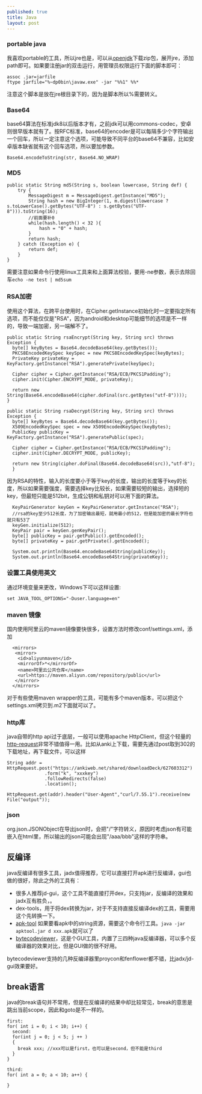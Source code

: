 ```yaml
---
published: true
title: Java
layout: post
---
```


### portable java
我喜欢portable的工具，所以jre也是，可以从[openjdk](https://adoptopenjdk.net/releases.html)下载zip包，展开jre，添加path即可。如果要注册jar的双击运行，用管理员权限运行下面的脚本即可：

```
assoc .jar=jarfile
ftype jarfile="%~dp0bin\javaw.exe" -jar "%%1" %%*
```

注意这个脚本是放在jre根目录下的，因为是脚本所以%需要转义。

### Base64

base64算法在标准jdk8以后版本才有，之前jdk可以用commons-codec，安卓则很早版本就有了。按RFC标准，base64的encoder是可以每隔多少个字符输出一个回车，所以一定注意这个选项，可能导致不同平台的base64不兼容，比如安卓版本缺省就有这个回车选项，所以要加参数。
```
Base64.encodeToString(str, Base64.NO_WRAP)
```
### MD5
```
public static String md5(String s, boolean lowercase, String def) {
    try {
        MessageDigest m = MessageDigest.getInstance("MD5");
        String hash = new BigInteger(1, m.digest(lowercase ? s.toLowerCase().getBytes("UTF-8") : s.getBytes("UTF-8"))).toString(16);
        //前面要补0
        while(hash.length() < 32 ){
            hash = "0" + hash;
        }
        return hash;
    } catch (Exception e) {
        return def;
    }
}
```
需要注意如果命令行使用linux工具来和上面算法校验，要用-ne参数，表示去除回车`echo -ne test | md5sum`

### RSA加密
使用这个算法，在跨平台使用时，在Cipher.getInstance初始化时一定要指定所有选项，而不能仅仅是"RSA"，因为android和desktop可能细节的选项是不一样的，导致一端加密，另一端解不了。

```
public static String rsaEncrypt(String key, String src) throws Exception {
  byte[] keyBytes = Base64.decodeBase64(key.getBytes());
  PKCS8EncodedKeySpec keySpec = new PKCS8EncodedKeySpec(keyBytes);
  PrivateKey privateKey = KeyFactory.getInstance("RSA").generatePrivate(keySpec);
  
  Cipher cipher = Cipher.getInstance("RSA/ECB/PKCS1Padding");  
  cipher.init(Cipher.ENCRYPT_MODE, privateKey);  

  return new String(Base64.encodeBase64(cipher.doFinal(src.getBytes("utf-8"))));
}

public static String rsaDecrypt(String key, String src) throws Exception {
  byte[] keyBytes = Base64.decodeBase64(key.getBytes());
  X509EncodedKeySpec spec = new X509EncodedKeySpec(keyBytes);
  PublicKey publicKey = KeyFactory.getInstance("RSA").generatePublic(spec);
  
  Cipher cipher = Cipher.getInstance("RSA/ECB/PKCS1Padding");  
  cipher.init(Cipher.DECRYPT_MODE, publicKey);

  return new String(cipher.doFinal(Base64.decodeBase64(src)),"utf-8");  		
  }
```

因为RSA的特性，输入的长度要小于等于key的长度，输出的长度等于key的长度，所以如果需要强度，需要选择key比较长，如果需要较短的输出，选择短的key，但最短只能是512bit，生成公钥和私钥对可以用下面的算法。

```
  KeyPairGenerator keyGen = KeyPairGenerator.getInstance("RSA");
  //rsa的key至少512长度，为了加密输出最短，就用最小的512，但是能加密的最长字符也就只有53了
  keyGen.initialize(512);
  KeyPair pair = keyGen.genKeyPair();
  byte[] publicKey = pair.getPublic().getEncoded();
  byte[] privateKey = pair.getPrivate().getEncoded();
  
  System.out.println(Base64.encodeBase64String(publicKey));
  System.out.println(Base64.encodeBase64String(privateKey));
```        

### 设置工具使用英文

通过环境变量来更改，Windows下可以这样设置:
```
set JAVA_TOOL_OPTIONS="-Duser.language=en"
```

### maven 镜像
国内使用阿里云的maven镜像要快很多，设置方法时修改conf/settings.xml，添加

```
  <mirrors>
   <mirror>
    <id>aliyunmaven</id>
    <mirrorOf>*</mirrorOf>
    <name>阿里云公共仓库</name>
    <url>https://maven.aliyun.com/repository/public</url>
   </mirror>
  </mirrors>
  ```

  对于有些使用maven wrapper的工具，可能有多个maven版本，可以把这个settings.xml拷贝到<user>\.m2下面就可以了。

  ### http库
  java自带的http api过于底层，一般可以使用apache HttpClient，但这个轻量的[http-request](https://github.com/kevinsawicki/http-request)非常不错值得一用。比如从anki上下载，需要先通过post取到302的下载地址，再下载文件，可以这样
  ```
  String addr = HttpRequest.post("https://ankiweb.net/shared/downloadDeck/627603312")
    			.form("k", "xxxkey")
    			.followRedirects(false)
    			.location();

  HttpRequest.get(addr).header("User-Agent","curl/7.55.1").receive(new File("output"));
```          

### json
org.json.JSONObject在导出json时，会把"/"字符转义，原因时考虑json有可能嵌入在html里，所以输出的json可能会出现"\/aaa\/bbb"这样的字符串。

## 反编译

java反编译有很多工具，jadx值得推荐，它可以直接打开apk进行反编译，gui也做的很好，除此之外的工具有：

* 很多人推荐jd-gui，这个工具不能直接打开dex，只支持jar，反编译的效果和jadx互有胜负，。
* dex-tools，用于将dex转换为jar，对于不支持直接反编译dex的工具，需要用这个先转换一下。
* [apk-tool](https://ibotpeaches.github.io/Apktool/) 如果要看apk中的string资源，需要这个命令行工具。`java -jar apktool.jar d xxx.apk`就可以了
* [bytecodeviewer](https://github.com/Konloch/bytecode-viewer)，这是个GUI工具，内置了三四种java反编译器，可以多个反编译器的效果对比，但是GUI做的很不好用。

bytecodeviewer支持的几种反编译器里proycon和fenflower都不错，比jadx/jd-gui效果要好。

## break语言
java的break语句并不常用，但是在反编译的结果中却比较常见，break的意思是跳出当前scope，因此和goto是不一样的。
```
first:
for( int i = 0; i < 10; i++) {
  second:
  for(int j = 0; j < 5; j ++ )
  {
    break xxx; //xxx可以是first，也可以是second，但不能是third
  }
}

third:
for( int a = 0; a < 10; a++) {

}
```